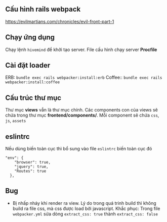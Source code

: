 ## Cấu hình rails webpack
https://evilmartians.com/chronicles/evil-front-part-1

## Chạy ứng dụng
Chạy lệnh `hivemind` để khởi tạo server. File cấu hình chạy server **Procfile**

## Cài đặt loader
ERB: `bundle exec rails webpacker:install:erb`
Coffee:: `bundle exec rails webpacker:install:coffee`

## Cấu trúc thư mục
Thư mục **views** vẫn là thư mục chính. Các components con của views sẽ chứa trong thư mục **frontend/components/**. Mỗi component sẽ chứa `css`, `js`, `assets`

## eslintrc
Nếu dùng biến toàn cục thì bổ sung vào file `eslintrc` biến toàn cục đó
```
"env": {
    "browser": true,
    "jquery": true,
    "Routes": true
  },
```

## Bug
- Bị nhấp nháy khi render ra view. Lý do trong quá trinh build thì không build ra file css, mà css được load bởi javascript. Khắc phục: Trong file `webpacker.yml` sửa dòng `extract_css: true` thành `extract_css: false`
